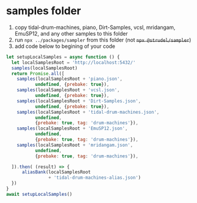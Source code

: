 # samples folder

1. copy tidal-drum-machines, piano, Dirt-Samples, vcsl, mridangam, EmuSP12, and any other samples to this folder
2. run `npx ../packages/sampler` from this folder (not ~~`npx @strudel/sampler`~~) 
3. add code below to begining of your code
```js
let setupLocalSamples = async function () {
  let localSamplesRoot = 'http://localhost:5432/'
  samples(localSamplesRoot)
  return Promise.all([
    samples(localSamplesRoot + 'piano.json',
           undefined, {prebake: true}),
    samples(localSamplesRoot + 'vcsl.json',
           undefined, {prebake: true}),
    samples(localSamplesRoot + 'Dirt-Samples.json',
           undefined, {prebake: true}),
    samples(localSamplesRoot + 'tidal-drum-machines.json',
           undefined,
           {prebake: true, tag: 'drum-machines'}),
    samples(localSamplesRoot + 'EmuSP12.json',
           undefined,
           {prebake: true, tag: 'drum-machines'}),
    samples(localSamplesRoot + 'mridangam.json',
           undefined,
           {prebake: true, tag: 'drum-machines'}),

  ]).then( (result) => {
      aliasBank(localSamplesRoot 
                + 'tidal-drum-machines-alias.json')
  })
}
await setupLocalSamples()
```